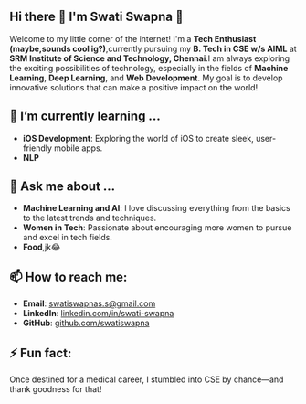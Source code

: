 ## Hi there 👋 I'm Swati Swapna 🚀

<!--
**swatiswapna/swatiswapna** is a ✨ _special_ ✨ repository because its `README.md` (this file) appears on your GitHub profile.

Here are some ideas to get you started:

- 🔭 I’m currently working on ...
- 🌱 I’m currently learning ...
- 👯 I’m looking to collaborate on ...
- 🤔 I’m looking for help with ...
- 💬 Ask me about ...
- 📫 How to reach me: ...
- 😄 Pronouns: ...
- ⚡ Fun fact: ...
-->
Welcome to my little corner of the internet! I'm a **Tech Enthusiast (maybe,sounds cool ig?)**,currently pursuing my **B. Tech in CSE w/s AIML** at **SRM Institute of Science and Technology, Chennai**.I am always exploring the exciting possibilities of technology, especially in the fields of **Machine Learning**, **Deep Learning**, and **Web Development**. My goal is to develop innovative solutions that can make a positive impact on the world!

## 🌱 I’m currently learning ...
- **iOS Development**: Exploring the world of iOS to create sleek, user-friendly mobile apps.
- **NLP**

## 💬 Ask me about ...
- **Machine Learning and AI**: I love discussing everything from the basics to the latest trends and techniques.
- **Women in Tech**: Passionate about encouraging more women to pursue and excel in tech fields.
- **Food**,jk😂

## 📫 How to reach me:
- **Email**: [swatiswapnas.s@gmail.com](mailto:swatiswapnas.s@gmail.com)
- **LinkedIn**: [linkedin.com/in/swati-swapna](https://linkedin.com/in/swati-swapna)
- **GitHub**: [github.com/swatiswapna](https://github.com/swatiswapna)

## ⚡ Fun fact:
Once destined for a medical career, I stumbled into CSE by chance—and thank goodness for that! 


